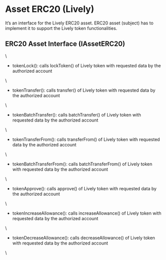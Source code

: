 # Asset ERC20 (Lively)

It’s an interface for the Lively ERC20 asset. ERC20 asset (subject) has to implement it to support the Lively token functionalities.

## ERC20 Asset Interface (IAssetERC20)

\


* tokenLock(): calls lockToken() of Lively token with requested data by the authorized account

\


* tokenTransfer(): calls transfer() of Lively token with requested data by the authorized account

\


* tokenBatchTransfer(): calls batchTransfer() of Lively token with requested data by the authorized account

\


* tokenTransferFrom(): calls transferFrom() of Lively token with requested data by the authorized account

\


* tokenBatchTransferFrom(): calls batchTransferFrom() of Lively token with requested data by the authorized account

\


* tokenApprove(): calls approve() of Lively token with requested data by the authorized account

\


* tokenIncreaseAllowance(): calls increaseAllowance() of Lively token with requested data by the authorized account

\


* tokenDecreaseAllowance(): calls decreaseAllowance() of Lively token with requested data by the authorized account

\
